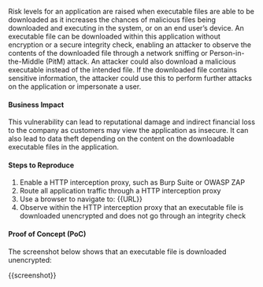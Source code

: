 Risk levels for an application are raised when executable files are able to be downloaded as it increases the chances of malicious files being downloaded and executing in the system, or on an end user’s device. An executable file can be downloaded within this application without encryption or a secure integrity check, enabling an attacker to observe the contents of the downloaded file through a network sniffing or Person-in-the-Middle (PitM) attack. An attacker could also download a malicious executable instead of the intended file. If the downloaded file contains sensitive information, the attacker could use this to perform further attacks on the application or impersonate a user.

#### Business Impact

This vulnerability can lead to reputational damage and indirect financial loss to the company as customers may view the application as insecure. It can also lead to data theft depending on the content on the downloadable executable files in the application.

#### Steps to Reproduce

1. Enable a HTTP interception proxy, such as Burp Suite or OWASP ZAP
1. Route all application traffic through a HTTP interception proxy
1. Use a browser to navigate to: {{URL}}
1. Observe within the HTTP interception proxy that an executable file is downloaded unencrypted and does not go through an integrity check

#### Proof of Concept (PoC)

The screenshot below shows that an executable file is downloaded unencrypted:

{{screenshot}}
